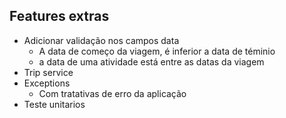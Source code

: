 ## Features extras
- Adicionar validação nos campos data
  - A data de começo da viagem, é inferior a data de téminio
  - a data de uma atividade está entre as datas da viagem
- Trip service
- Exceptions
  - Com tratativas de erro da aplicação
- Teste unitarios